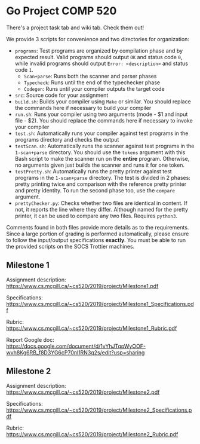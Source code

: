 # Go Project COMP 520
There's a project task tab and wiki tab. Check them out!

We provide 3 scripts for convenience and two directories for organization:

* `programs`: Test programs are organized by compilation phase and by expected result. Valid programs should output `OK` and status code `0`, while invalid programs should output `Error: <description>` and status code `1`.
  * `Scan+parse`: Runs both the scanner and parser phases
  * `Typecheck`: Runs until the end of the typechecker phase
  * `Codegen`: Runs until your compiler outputs the target code
* `src`: Source code for your assignment
* `build.sh`: Builds your compiler using `Make` or similar. You should replace the commands here if necessary to build your compiler
* `run.sh`: Runs your compiler using two arguments (mode - $1 and input file - $2). You should replace the commands here if necessary to invoke your compiler
* `test.sh`: Automatically runs your compiler against test programs in the programs directory and checks the output
* `testScan.sh`: Automatically runs the scanner against test programs in the `1-scan+parse` directory. You should use the `tokens` argument with this Bash script to make the scanner run on the **entire** program. Otherwise, no arguments given just builds the scanner and runs it for one token.
* `testPretty.sh`: Automatically runs the pretty printer against test programs in the `1-scan+parse` directory. The test is divided in 2 phases: pretty printing twice and comparison with the reference pretty printer and pretty identity. To run the second phase too, use the `compare` argument. 
* `prettyChecker.py`: Checks whether two files are identical in content. If not, it reports the line where they differ. Although named for the pretty printer, it can be used to compare any two files. Requires `python3`.

Comments found in both files provide more details as to the requirements. Since a large portion of grading is performed automatically, please ensure to follow the input/output specifications **exactly**. You must be able to run the provided scripts on the SOCS Trottier machines.

## Milestone 1
Assignment description: https://www.cs.mcgill.ca/~cs520/2019/project/Milestone1.pdf

Specifications: https://www.cs.mcgill.ca/~cs520/2019/project/Milestone1_Specifications.pdf

Rubric: https://www.cs.mcgill.ca/~cs520/2019/project/Milestone1_Rubric.pdf

Report Google doc: https://docs.google.com/document/d/1vYhJTqpWyOOF-wvh8Kg6RB_f8D3YG6cP70nl1RN3q2s/edit?usp=sharing

## Milestone 2
Assignment description: https://www.cs.mcgill.ca/~cs520/2019/project/Milestone2.pdf

Specifications: https://www.cs.mcgill.ca/~cs520/2019/project/Milestone2_Specifications.pdf

Rubric: https://www.cs.mcgill.ca/~cs520/2019/project/Milestone2_Rubric.pdf
